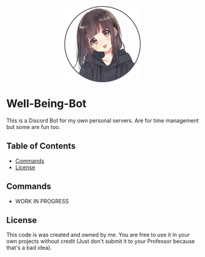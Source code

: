 <p align="center">
<img align="center" width="200" height="200" src="https://github.com/Geoffery10/Well-being-Bot-2/blob/main/img/Well-being%20Bot_01.png">
</p>

# Well-Being-Bot
This is a Discord Bot for my own personal servers. Are for time management but some are fun too.

## Table of Contents
* [Commands](#license)
* [License](#license)

## Commands
* WORK IN PROGRESS
 
## License
This code is was created and owned by me. You are free to use it in your own projects without credit (Just don't submit it to your Professor because that's a bad idea).
 

